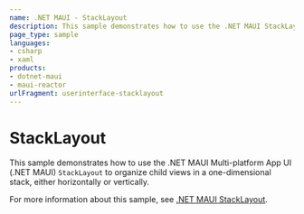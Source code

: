 ```yaml
---
name: .NET MAUI - StackLayout
description: This sample demonstrates how to use the .NET MAUI StackLayout to organize child views in a one-dimensional stack, either horizontally or vertically.
page_type: sample
languages:
- csharp
- xaml
products:
- dotnet-maui
- maui-reactor
urlFragment: userinterface-stacklayout
---
```


# StackLayout

This sample demonstrates how to use the .NET MAUI Multi-platform App UI (.NET MAUI) `StackLayout` to organize child views in a one-dimensional stack, either horizontally or vertically.

For more information about this sample, see [.NET MAUI StackLayout](https://docs.microsoft.com/dotnet/maui/user-interface/layouts/stacklayout).
